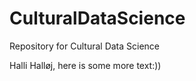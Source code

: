 # CulturalDataScience

Repository for Cultural Data Science

Halli Halløj, here is some more text:))